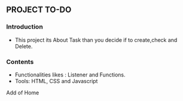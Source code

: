 ## PROJECT TO-DO

### Introduction

- This project its About Task than you decide if to create,check and Delete.

### Contents

- Functionalities likes : Listener and Functions.
- Tools: HTML, CSS and Javascript

Add of Home
